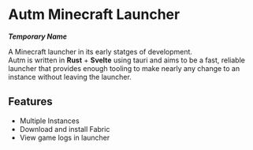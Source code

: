 # Autm Minecraft Launcher 
***Temporary Name***

A Minecraft launcher in its early statges of development.   
Autm is written in **Rust** + **Svelte** using tauri and aims to be a fast, reliable launcher that provides enough tooling to make nearly any change to an instance without leaving the launcher. 

## Features

- Multiple Instances
- Download and install Fabric
- View game logs in launcher